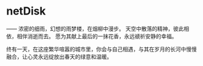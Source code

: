 # netDisk
——
浓密的细雨，幻想的雨梦楼，在烟柳中漫步。
天空中散落的精神，彼此相依，相伴消逝而去。
愿为其献上最后的一抹花香，永远禠祈安静的幸福。

终有一天，在这座繁华喧嚣的城市里，你会与自己相遇，与其在岁月的长河中慢慢融合，让心灵永远绽放出春天的绿意和温暖。

